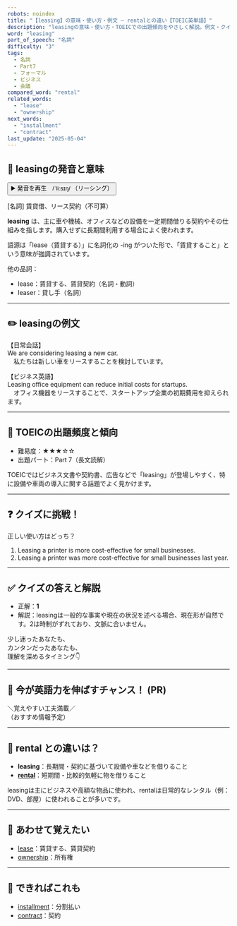 ```yaml
---
robots: noindex
title: "【leasing】の意味・使い方・例文 ― rentalとの違い【TOEIC英単語】"
description: "leasingの意味・使い方・TOEICでの出題傾向をやさしく解説。例文・クイズ付きでrentalとの違いもわかりやすく学べます。"
word: "leasing"
part_of_speech: "名詞"
difficulty: "3"
tags:
  - 名詞
  - Part7
  - フォーマル
  - ビジネス
  - 会議
compared_word: "rental"
related_words:
  - "lease"
  - "ownership"
next_words:
  - "installment"
  - "contract"
last_update: "2025-05-04"
---
```


## 🔰 leasingの発音と意味

<button class="play-audio" onclick="playTTS('leasing')">
  <span class="play-audio-main">
    ▶️ 発音を再生　/ˈliːsɪŋ/
  </span>
  <span class="play-audio-sub">
    （リーシング）
  </span>
</button>

[名詞] 賃貸借、リース契約（不可算）

**leasing** は、主に車や機械、オフィスなどの設備を一定期間借りる契約やその仕組みを指します。購入せずに長期間利用する場合によく使われます。

語源は「lease（賃貸する）」に名詞化の -ing がついた形で、「賃貸すること」という意味が強調されています。

他の品詞：  
- lease：賃貸する、賃貸契約（名詞・動詞）
- leaser：貸し手（名詞）

---

## ✏️ leasingの例文

【日常会話】  
We are considering leasing a new car.  
　私たちは新しい車をリースすることを検討しています。

【ビジネス英語】  
Leasing office equipment can reduce initial costs for startups.  
　オフィス機器をリースすることで、スタートアップ企業の初期費用を抑えられます。

---

## 🎯 TOEICの出題頻度と傾向

- 難易度：★★★☆☆
- 出題パート：Part 7（長文読解）

TOEICではビジネス文書や契約書、広告などで「leasing」が登場しやすく、特に設備や車両の導入に関する話題でよく見かけます。

---

## ❓ クイズに挑戦！

正しい使い方はどっち？

1. Leasing a printer is more cost-effective for small businesses.  
2. Leasing a printer was more cost-effective for small businesses last year.

---

## ✅ クイズの答えと解説

- 正解：**1**
- 解説：leasingは一般的な事実や現在の状況を述べる場合、現在形が自然です。2は時制がずれており、文脈に合いません。

少し迷ったあなたも、  
カンタンだったあなたも、  
理解を深めるタイミング👇️

---

## 🚀 今が英語力を伸ばすチャンス！ (PR)

<div class="info-center">
＼覚えやすい工夫満載／<br>  
（おすすめ情報予定）
</div>

---

## 🤔  rental との違いは？

- **leasing**：長期間・契約に基づいて設備や車などを借りること
- **[rental](/rental)**：短期間・比較的気軽に物を借りること

leasingは主にビジネスや高額な物品に使われ、rentalは日常的なレンタル（例：DVD、部屋）に使われることが多いです。

---

## 🧩 あわせて覚えたい

- [lease](/lease)：賃貸する、賃貸契約
- [ownership](/ownership)：所有権

---

## 📖 できればこれも

- [installment](/installment)：分割払い
- [contract](/contract)：契約

<!-- cvid: aid07_bid29 -->
